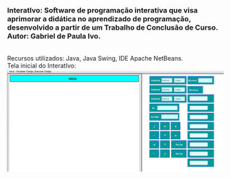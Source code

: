 ### **InteratIvo**: Software de programação interativa que visa aprimorar a didática no aprendizado de programação, desenvolvido a partir de um Trabalho de Conclusão de Curso. Autor: **Gabriel de Paula Ivo**.
<br/>
Recursos utilizados: Java, Java Swing, IDE Apache NetBeans.
<br/>
Tela inicial do InteratIvo:
<img src="/img/TelaPrincipalFinal.png">

